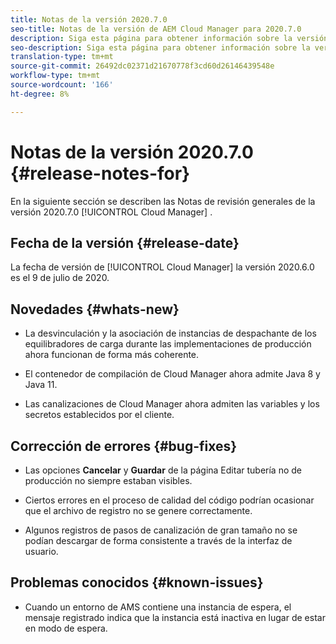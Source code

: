 ```yaml
---
title: Notas de la versión 2020.7.0
seo-title: Notas de la versión de AEM Cloud Manager para 2020.7.0
description: Siga esta página para obtener información sobre la versión 2020.7.0 de Cloud Manager
seo-description: Siga esta página para obtener información sobre la versión 2020.7.0 de AEM Cloud Manager
translation-type: tm+mt
source-git-commit: 26492dc02371d21670778f3cd60d26146439548e
workflow-type: tm+mt
source-wordcount: '166'
ht-degree: 8%

---
```


# Notas de la versión 2020.7.0 {#release-notes-for}

En la siguiente sección se describen las Notas de revisión generales de la versión 2020.7.0 [!UICONTROL Cloud Manager] .

## Fecha de la versión {#release-date}

La fecha de versión de [!UICONTROL Cloud Manager] la versión 2020.6.0 es el 9 de julio de 2020.

## Novedades {#whats-new}

* La desvinculación y la asociación de instancias de despachante de los equilibradores de carga durante las implementaciones de producción ahora funcionan de forma más coherente.

* El contenedor de compilación de Cloud Manager ahora admite Java 8 y Java 11.

* Las canalizaciones de Cloud Manager ahora admiten las variables y los secretos establecidos por el cliente.

## Corrección de errores {#bug-fixes}

* Las opciones **Cancelar** y **Guardar** de la página Editar tubería no de producción no siempre estaban visibles.

* Ciertos errores en el proceso de calidad del código podrían ocasionar que el archivo de registro no se genere correctamente.

* Algunos registros de pasos de canalización de gran tamaño no se podían descargar de forma consistente a través de la interfaz de usuario.

## Problemas conocidos {#known-issues}

* Cuando un entorno de AMS contiene una instancia de espera, el mensaje registrado indica que la instancia está inactiva en lugar de estar en modo de espera.
